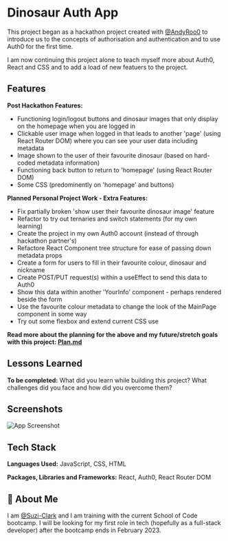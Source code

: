 # Dinosaur Auth App

This project began as a hackathon project created with [@AndyRoo0](https://github.com/AndyRoo0) to introduce us to the concepts of authorisation and authentication and to use Auth0 for the first time.

I am now continuing this project alone to teach myself more about Auth0, React and CSS and to add a load of new featuers to the project.

## Features

**Post Hackathon Features:**
- Functioning login/logout buttons and dinosaur images that only display on the homepage when you are logged in
- Clickable user image when logged in that leads to another 'page' (using React Router DOM) where you can see your user data including metadata
- Image shown to the user of their favourite dinosaur (based on hard-coded metadata information)
- Functioning back button to return to 'homepage' (using React Router DOM)
- Some CSS (predominently on 'homepage' and buttons)

**Planned Personal Project Work - Extra Features:**
- Fix partially broken 'show user their favourite dinosaur image' feature
- Refactor to try out ternaries and switch statements (for my own learning)
- Create the project in my own Auth0 account (instead of through hackathon partner's)
- Refactore React Component tree structure for ease of passing down metadata props
- Create a form for users to fill in their favourite colour, dinosaur and nickname
- Create POST/PUT request(s) within a useEffect to send this data to Auth0
- Show this data within another 'YourInfo' component - perhaps rendered beside the form
- Use the favourite colour metadata to change the look of the MainPage component in some way
- Try out some flexbox and extend current CSS use

**Read more about the planning for the above and my future/stretch goals with this project: [Plan.md](./Plan.md)**

## Lessons Learned

**To be completed:**
What did you learn while building this project? What challenges did you face and how did you overcome them?


## Screenshots

![App Screenshot](./folder/screensho)


## Tech Stack

**Languages Used:** JavaScript, CSS, HTML

**Packages, Libraries and Frameworks:** React, Auth0, React Router DOM



## 🚀 About Me
I am [@Suzi-Clark](https://github.com/Suzi-Clark) and I am training with the current School of Code bootcamp. 
I will be looking for my first role in tech (hopefully as a full-stack developer) after the bootcamp ends in February 2023.